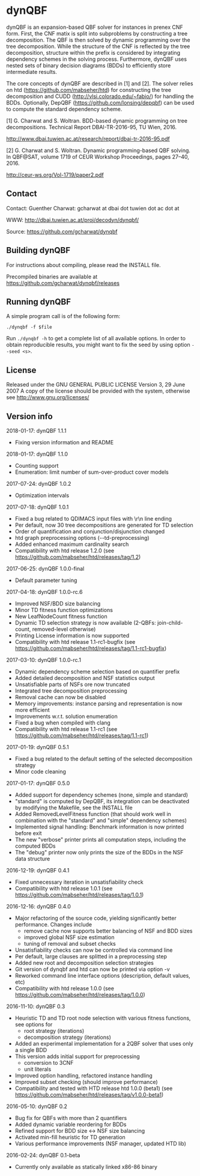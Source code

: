 dynQBF 
====================

dynQBF is an expansion-based QBF solver for instances in prenex CNF form.  First, 
the CNF matix is split into subproblems by constructing a tree decomposition. 
The QBF is then solved by dynamic programming over the tree decomposition. While 
the structure of the CNF is reflected by the tree decomposition, structure within 
the prefix is considered by integrating dependency schemes in the solving process.
Furthermore, dynQBF uses nested sets of binary decision diagrams  (BDDs) to 
efficiently store intermediate results.

The core concepts of dynQBF are described in [1] and [2]. The solver relies on 
htd (https://github.com/mabseher/htd) for constructing the tree decomposition 
and CUDD (http://vlsi.colorado.edu/~fabio/) for handling the BDDs. Optionally, 
DepQBF (https://github.com/lonsing/depqbf) can be used to compute the standard 
dependency scheme.

[1] G. Charwat and S. Woltran. BDD-based dynamic programming on tree decompositions. 
  Technical Report DBAI-TR-2016-95, TU Wien, 2016.

  http://www.dbai.tuwien.ac.at/research/report/dbai-tr-2016-95.pdf

[2] G. Charwat and S. Woltran. Dynamic programming-based QBF solving. In QBF@SAT, 
volume 1719 of CEUR Workshop Proceedings, pages 27–40, 2016.

  http://ceur-ws.org/Vol-1719/paper2.pdf


Contact 
-------

Contact:    Guenther Charwat: gcharwat at dbai dot tuwien dot ac dot at

WWW:        http://dbai.tuwien.ac.at/proj/decodyn/dynqbf/

Source:     https://github.com/gcharwat/dynqbf


Building dynQBF 
---------------

For instructions about compiling, please read the INSTALL file.

Precompiled binaries are available at https://github.com/gcharwat/dynqbf/releases

Running dynQBF
--------------

A simple program call is of the following form:

    ./dynqbf -f $file

Run `./dynqbf -h` to get a complete list of all available options.
In order to obtain reproducible results, you might want to fix the seed by using option `--seed <s>`. 


License
-------

Released under the GNU GENERAL PUBLIC LICENSE  Version 3, 29 June 2007
A copy of the license should be provided with the system, otherwise see
http://www.gnu.org/licenses/


Version info 
--------------

2018-01-17: dynQBF 1.1.1
- Fixing version information and README

2018-01-17: dynQBF 1.1.0
- Counting support
- Enumeration: limit number of sum-over-product cover models

2017-07-24: dynQBF 1.0.2
- Optimization intervals

2017-07-18: dynQBF 1.0.1
- Fixed a bug related to QDIMACS input files with \r\n line ending
- Per default, now 30 tree decompositions are generated for TD selection
- Order of quantification and conjunction/disjunction changed  
- htd graph preprocessing options (--td-preprocessing)
- Added enhanced maximum cardinality search
- Compatibility with htd release 1.2.0
(see https://github.com/mabseher/htd/releases/tag/1.2)

2017-06-25: dynQBF 1.0.0-final
- Default parameter tuning

2017-04-18: dynQBF 1.0.0-rc.6
- Improved NSF/BDD size balancing
- Minor TD fitness function optimizations
- New LeafNodeCount fitness function
- Dynamic TD selection strategy is now available (2-QBFs: join-child-count, removed-level otherwise)
- Printing License information is now supported
- Compatibility with htd release 1.1-rc1-bugfix 
(see https://github.com/mabseher/htd/releases/tag/1.1-rc1-bugfix)

2017-03-10: dynQBF 1.0.0-rc.1
- Dynamic dependency scheme selection based on quantifier prefix
- Added detailed decomposition and NSF statistics output
- Unsatisfiable parts of NSFs ore now truncated
- Integrated tree decomposition preprocessing
- Removal cache can now be disabled
- Memory improvements: instance parsing and representation is now more efficient
- Improvements w.r.t. solution enumeration
- Fixed a bug when compiled with clang
- Compatibility with htd release 1.1-rc1
(see https://github.com/mabseher/htd/releases/tag/1.1-rc1)

2017-01-19: dynQBF 0.5.1
- Fixed a bug related to the default setting of the selected decomposition strategy
- Minor code cleaning

2017-01-17: dynQBF 0.5.0
- Added support for dependency schemes (none, simple and standard)
- "standard" is computed by DepQBF, its integration can be deactivated by modifying the Makefile, see the INSTALL file
- Added RemovedLevelFitness function (that should work well in combination with the "standard" and "simple" dependency schemes)
- Implemented signal handling: Benchmark information is now printed before exit
- The new "verbose" printer prints all computation steps, including the computed BDDs
- The "debug" printer now only prints the size of the BDDs in the NSF data structure

2016-12-19: dynQBF 0.4.1
- Fixed unnecessary iteration in unsatisfiability check
- Compatibility with htd release 1.0.1
(see https://github.com/mabseher/htd/releases/tag/1.0.1)

2016-12-16: dynQBF 0.4.0
- Major refactoring of the source code, yielding significantly better performance. Changes include
  * remove cache now supports better balancing of NSF and BDD sizes
  * improved global NSF size estimation
  * tuning of removal and subset checks
- Unsatisfiability checks can now be controlled via command line
- Per default, large clauses are splitted in a preprocessing step
- Added new root and decomposition selection strategies
- Git version of dynqbf and htd can now be printed via option -v
- Reworked command line interface options (description, default values, etc)
- Compatibility with htd release 1.0.0
(see https://github.com/mabseher/htd/releases/tag/1.0.0)

2016-11-10: dynQBF 0.3
- Heuristic TD and TD root node selection with various fitness functions, see options for
  * root strategy (iterations)
  * decomposition strategy (iterations)
- Added an experimental implementation for a 2QBF solver that
  uses only a single BDD
- This version adds initial support for preprocessing 
  * conversion to 3CNF
  * unit literals
- Improved option handling, refactored instance handling
- Improved subset checking (should improve performance)
- Compatibility and tested with HTD release htd 1.0.0 (beta1) 
  (see https://github.com/mabseher/htd/releases/tag/v1.0.0-beta1)

2016-05-10: dynQBF 0.2
 - Bug fix for QBFs with more than 2 quantifiers
 - Added dynamic variable reordering for BDDs
 - Refined support for BDD size <-> NSF size balancing
 - Activated min-fill heuristic for TD generation
 - Various performance improvements (NSF manager, updated HTD lib)

2016-02-24: dynQBF 0.1-beta
 - Currently only available as statically linked x86-86 binary

